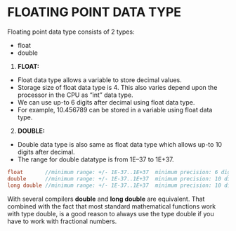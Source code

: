 # FLOATING POINT DATA TYPE
Floating point data type consists of 2 types:
- float
- double
1. **FLOAT:**
- Float data type allows a variable to store decimal values.
- Storage size of float data type is 4. This also varies depend upon the processor in the CPU as “int” data type.
- We can use up-to 6 digits after decimal using float data type.
- For example, 10.456789 can be stored in a variable using float data type.

2. **DOUBLE:**
- Double data type is also same as float data type which allows up-to 10 digits after decimal.
- The range for double datatype is from 1E–37 to 1E+37.
```c
float       //minimum range: +/- 1E-37..1E+37  minimum precision: 6 digits
double      //minimum range: +/- 1E-37..1E+37  minimum precision: 10 digits
long double //minimum range: +/- 1E-37..1E+37  minimum precision: 10 digits
```
With several compilers **double** and **long double** are equivalent. 
That combined with the fact that most standard mathematical functions work with type double, is a good reason to always use the type double if you have to work with fractional numbers.
